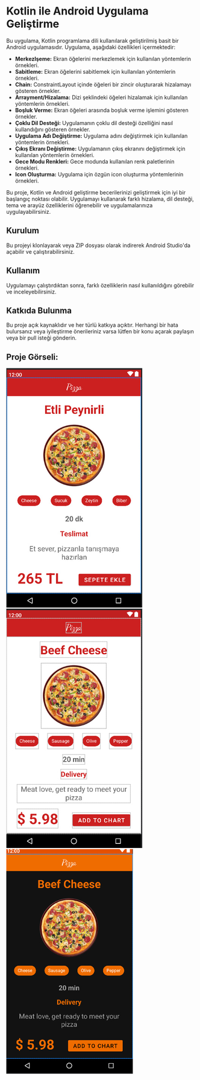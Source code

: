 # Kotlin ile Android Uygulama Geliştirme

Bu uygulama, Kotlin programlama dili kullanılarak geliştirilmiş basit bir Android uygulamasıdır. Uygulama, aşağıdaki özellikleri içermektedir:

- **Merkezlşeme:** Ekran öğelerini merkezlemek için kullanılan yöntemlerin örnekleri.
- **Sabitleme:** Ekran öğelerini sabitlemek için kullanılan yöntemlerin örnekleri.
- **Chain:** ConstraintLayout içinde öğeleri bir zincir oluşturarak hizalamayı gösteren örnekler.
- **Arrayment/Hizalama:** Dizi şeklindeki öğeleri hizalamak için kullanılan yöntemlerin örnekleri.
- **Boşluk Verme:** Ekran öğeleri arasında boşluk verme işlemini gösteren örnekler.
- **Çoklu Dil Desteği:** Uygulamanın çoklu dil desteği özelliğini nasıl kullandığını gösteren örnekler.
- **Uygulama Adı Değiştirme:** Uygulama adını değiştirmek için kullanılan yöntemlerin örnekleri.
- **Çıkış Ekranı Değiştirme:** Uygulamanın çıkış ekranını değiştirmek için kullanılan yöntemlerin örnekleri.
- **Gece Modu Renkleri:** Gece modunda kullanılan renk paletlerinin örnekleri.
- **Icon Oluşturma:** Uygulama için özgün icon oluşturma yöntemlerinin örnekleri.

Bu proje, Kotlin ve Android geliştirme becerilerinizi geliştirmek için iyi bir başlangıç noktası olabilir. Uygulamayı kullanarak farklı hizalama, dil desteği, tema ve arayüz özelliklerini öğrenebilir ve uygulamalarınıza uygulayabilirsiniz.

## Kurulum

Bu projeyi klonlayarak veya ZIP dosyası olarak indirerek Android Studio'da açabilir ve çalıştırabilirsiniz.

## Kullanım

Uygulamayı çalıştırdıktan sonra, farklı özelliklerin nasıl kullanıldığını görebilir ve inceleyebilirsiniz.

## Katkıda Bulunma

Bu proje açık kaynaklıdır ve her türlü katkıya açıktır. Herhangi bir hata bulursanız veya iyileştirme önerileriniz varsa lütfen bir konu açarak paylaşın veya bir pull isteği gönderin.

## Proje Görseli:
![Uygulama Ekran Görüntüsü](./app/src/main/res/image/foto1.jpg)
![Uygulama Ekran Görüntüsü](./app/src/main/res/image/foto2.jpg)
![Uygulama Ekran Görüntüsü](./app/src/main/res/image/foto3.jpg)

